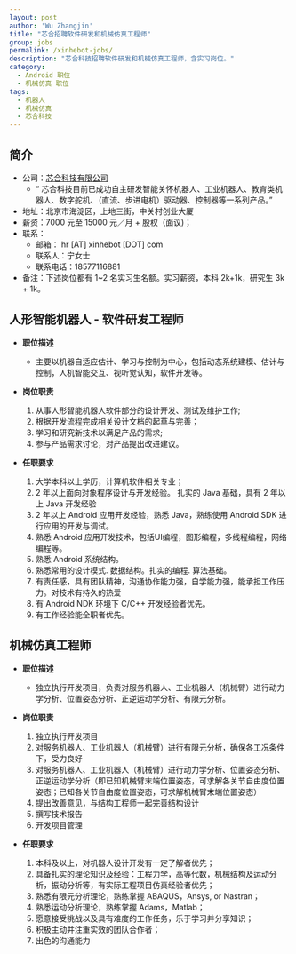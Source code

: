 ```yaml
---
layout: post
author: 'Wu Zhangjin'
title: "芯合招聘软件研发和机械仿真工程师"
group: jobs
permalink: /xinhebot-jobs/
description: "芯合科技招聘软件研发和机械仿真工程师，含实习岗位。"
category:
  - Android 职位
  - 机械仿真 职位
tags:
  - 机器人
  - 机械仿真
  - 芯合科技
---
```


## 简介

* 公司：[芯合科技有限公司](http://www.xinhebot.com)
  * “ 芯合科技目前已成功自主研发智能关怀机器人、工业机器人、教育类机器人、数字舵机、（直流、步进电机）驱动器、控制器等一系列产品。”
* 地址：北京市海淀区，上地三街，中关村创业大厦
* 薪资：7000 元至 15000 元／月 + 股权（面议)；
* 联系：
  * 邮箱： hr [AT] xinhebot [DOT] com
  * 联系人：宁女士
  * 联系电话：18577116881
* 备注：下述岗位都有 1~2 名实习生名额。实习薪资，本科 2k+1k，研究生 3k + 1k。

## 人形智能机器人 - 软件研发工程师

* __职位描述__
  * 主要以机器自适应估计、学习与控制为中心，包括动态系统建模、估计与控制，人机智能交互、视听觉认知，软件开发等。

* __岗位职责__

  1. 从事人形智能机器人软件部分的设计开发、测试及维护工作;
  2. 根据开发流程完成相关设计文档的起草与完善；
  3. 学习和研究新技术以满足产品的需求;
  4. 参与产品需求讨论，对产品提出改进建议。

* __任职要求__

  1. 大学本科以上学历，计算机软件相关专业；
  2. 2 年以上面向对象程序设计与开发经验。 扎实的 Java 基础，具有 2 年以上 Java 开发经验
  3. 2 年以上 Android 应用开发经验，熟悉 Java，熟练使用 Android SDK 进行应用的开发与调试。
  4. 熟悉 Android 应用开发技术，包括UI编程，图形编程，多线程编程，网络编程等。
  5. 熟悉 Android 系统结构。
  6. 熟悉常用的设计模式. 数据结构。扎实的编程. 算法基础。
  7. 有责任感，具有团队精神，沟通协作能力强，自学能力强，能承担工作压力。对技术有持久的热爱
  8. 有 Android NDK 环境下 C/C++ 开发经验者优先。
  9. 有工作经验能全职者优先。

## 机械仿真工程师

* __职位描述__
  * 独立执行开发项目，负责对服务机器人、工业机器人（机械臂）进行动力学分析、位置姿态分析、正逆运动学分析、有限元分析。

* __岗位职责__

  1. 独立执行开发项目
  2. 对服务机器人、工业机器人（机械臂）进行有限元分析，确保各工况条件下，受力良好
  3. 对服务机器人、工业机器人（机械臂）进行动力学分析、位置姿态分析、正逆运动学分析（即已知机械臂末端位置姿态，可求解各关节自由度位置姿态；已知各关节自由度位置姿态，可求解机械臂末端位置姿态）
  4. 提出改善意见，与结构工程师一起完善结构设计
  5. 撰写技术报告
  6. 开发项目管理

* __任职要求__

  1. 本科及以上，对机器人设计开发有一定了解者优先；
  2. 具备扎实的理论知识及经验：工程力学，高等代数，机械结构及运动分析，振动分析等，有实际工程项目仿真经验者优先；
  3. 熟悉有限元分析理论，熟练掌握 ABAQUS，Ansys, or Nastran；
  4. 熟悉运动分析理论，熟练掌握 Adams，Matlab；
  5. 愿意接受挑战以及具有难度的工作任务，乐于学习并分享知识；
  6. 积极主动并注重实效的团队合作者；
  7. 出色的沟通能力
